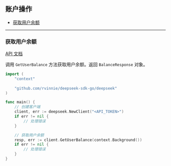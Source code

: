 ## 账户操作

* [获取用户余额](#获取用户余额)

---

### 获取用户余额
[API 文档](https://api-docs.deepseek.com/api/get-user-balance)

调用 `GetUserBalance` 方法获取用户余额。返回 `BalanceResponse` 对象。  

```go
import (
    "context"
    
    "github.com/rvinnie/deepseek-sdk-go/deepseek"
)

func main() {
    // 创建客户端
    client, err := deepseek.NewClient("<API_TOKEN>")
    if err != nil {
        // 处理错误  
    }

    // 获取用户余额
    resp, err := client.GetUserBalance(context.Background())
    if err != nil {
        // 处理错误 
    }
}

```
